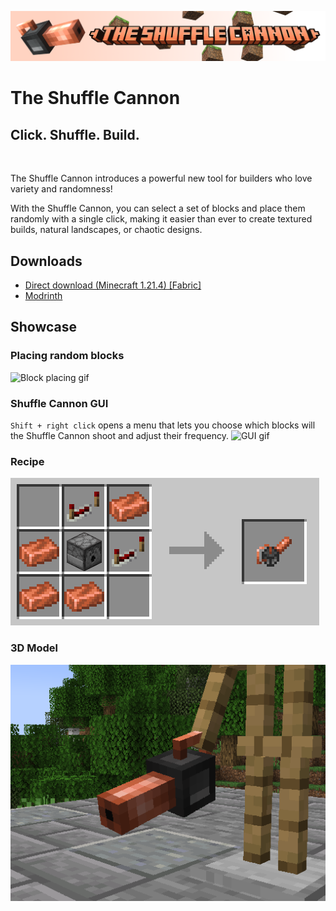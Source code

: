 ![The Shuffle Cannon](assets/banner.png)

# The Shuffle Cannon

## Click. Shuffle. Build.

<br>
<p> The Shuffle Cannon introduces a powerful new tool for builders who love variety and randomness!  
<p> With the Shuffle Cannon, you can select a set of blocks and place them randomly with a single click, 
making it easier than ever to create textured builds, natural landscapes, or chaotic designs.

## Downloads

- [Direct download (Minecraft 1.21.4) [Fabric]](https://github.com/DiegoRevenga/the-shuffle-cannon/releases/download/1.0.0%2B1.21.4/the_shuffle_cannon-1.0.0+1.21.4.jar)
- [Modrinth](https://modrinth.com/mod/the-shuffle-cannon)

## Showcase

### Placing random blocks
![Block placing gif](assets/block_placing_showcase.gif)

### Shuffle Cannon GUI
`Shift + right click` opens a menu that lets you choose which blocks will the Shuffle Cannon shoot and adjust their frequency.
![GUI gif](assets/gui_showcase.gif)

### Recipe
![GUI gif](assets/recipe.png)

### 3D Model
![GUI gif](assets/3d_model.png)
